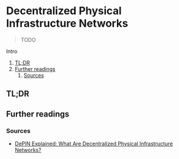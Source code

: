 # Decentralized Physical Infrastructure Networks

> TODO

Intro

<!-- Remove this line to uncomment if used
## Table of contents <!-- omit in toc -->

1. [TL;DR](#tldr)
1. [Further readings](#further-readings)
   1. [Sources](#sources)

## TL;DR

<!-- Uncomment if used
<details>
  <summary>Setup</summary>

```sh
```

</details>
-->

<!-- Uncomment if used
<details>
  <summary>Usage</summary>

```sh
```

</details>
-->

<!-- Uncomment if used
<details>
  <summary>Real world use cases</summary>

```sh
```

</details>
-->

## Further readings

### Sources

- [DePIN Explained: What Are Decentralized Physical Infrastructure Networks?]

<!--
  Reference
  ═╬═Time══
  -->

<!-- In-article sections -->
<!-- Knowledge base -->
<!-- Files -->
<!-- Upstream -->
<!-- Others -->
[depin explained: what are decentralized physical infrastructure networks?]: https://hackernoon.com/depin-explained-what-are-decentralized-physical-infrastructure-networks
